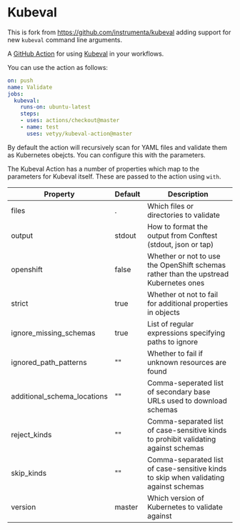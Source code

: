 # Kubeval

This is fork from https://github.com/instrumenta/kubeval adding support for new `kubeval` command line arguments.

A [GitHub Action](https://github.com/features/actions) for using [Kubeval](https://github.com/vetyy/kubeval) in your workflows.

You can use the action as follows:

```yaml
on: push
name: Validate
jobs:
  kubeval:
    runs-on: ubuntu-latest
    steps:
    - uses: actions/checkout@master
    - name: test
      uses: vetyy/kubeval-action@master
```

By default the action will recursively scan for YAML files and validate them as Kubernetes obejcts. You can configure this with the parameters.

The Kubeval Action has a number of properties which map to the parameters for Kubeval itself. These are
passed to the action using `with`.

| Property | Default | Description |
| --- | --- | --- |
| files | . | Which files or directories to validate |
| output | stdout | How to format the output from Conftest (stdout, json or tap) |
| openshift | false | Whether or not to use the OpenShift schemas rather than the upstread Kubernetes ones |
| strict | true | Whether ot not to fail for additional properties in objects |
| ignore_missing_schemas | true | List of regular expressions specifying paths to ignore |
| ignored_path_patterns | "" | Whether to fail if unknown resources are found |
| additional_schema_locations | "" | Comma-seperated list of secondary base URLs used to download schemas |
| reject_kinds | "" | Comma-separated list of case-sensitive kinds to prohibit validating against schemas |
| skip_kinds | "" | Comma-separated list of case-sensitive kinds to skip when validating against schemas |
| version | master | Which version of Kubernetes to validate against |
